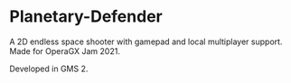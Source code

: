 # Planetary-Defender

A 2D endless space shooter with gamepad and local multiplayer support. Made for OperaGX Jam 2021.

Developed in GMS 2.
